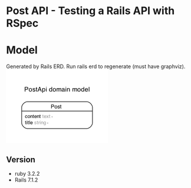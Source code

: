 # Post API - Testing a Rails API with RSpec

# Model

Generated by Rails ERD. Run rails erd to regenerate (must have graphviz).
![ERD Diagram](erd.png)

## Version

- ruby 3.2.2
- Rails 7.1.2
